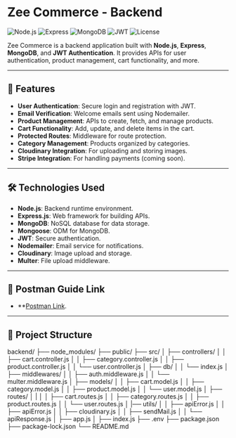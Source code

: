 # Zee Commerce - Backend

![Node.js](https://img.shields.io/badge/Node.js-16.x-green)
![Express](https://img.shields.io/badge/Express-4.x-blue)
![MongoDB](https://img.shields.io/badge/MongoDB-Mongoose-orange)
![JWT](https://img.shields.io/badge/JWT-Authentication-yellow)
![License](https://img.shields.io/badge/License-ISC-lightgrey)

Zee Commerce is a backend application built with **Node.js**, **Express**, **MongoDB**, and **JWT Authentication**. It provides APIs for user authentication, product management, cart functionality, and more.

---

## 🚀 Features

- **User Authentication**: Secure login and registration with JWT.
- **Email Verification**: Welcome emails sent using Nodemailer.
- **Product Management**: APIs to create, fetch, and manage products.
- **Cart Functionality**: Add, update, and delete items in the cart.
- **Protected Routes**: Middleware for route protection.
- **Category Management**: Products organized by categories.
- **Cloudinary Integration**: For uploading and storing images.
- **Stripe Integration**: For handling payments (coming soon).

---

## 🛠️ Technologies Used

- **Node.js**: Backend runtime environment.
- **Express.js**: Web framework for building APIs.
- **MongoDB**: NoSQL database for data storage.
- **Mongoose**: ODM for MongoDB.
- **JWT**: Secure authentication.
- **Nodemailer**: Email service for notifications.
- **Cloudinary**: Image upload and storage.
- **Multer**: File upload middleware.

---

## 🚀 Postman Guide Link

- **[Postman Link](https://.postman.co/workspace/My-Workspace~80d63652-5652-4f39-8691-2b4923afd16b/collection/41630132-541bf39d-3a33-4e43-a32f-ea73b3423732?action=share&creator=41630132).
---

## 📁 Project Structure

backend/ 
├── node_modules/
├── public/
├── src/ 
│ ├── controllers/
│ │ ├── cart.controller.js
│ │ ├── category.controller.js
│ │ ├── product.controller.js
│ │ └── user.controller.js
│ ├── db/
│ │ └── index.js
│ ├── middlewares/
│ │ ├── auth.middleware.js
│ │ └── multer.middleware.js
│ ├── models/
│ │ ├── cart.model.js
│ │ ├── category.model.js
│ │ ├── product.model.js
│ │ └── user.model.js
│ ├── routes/
│ |
│ │ ├── cart.routes.js
│ │ ├── category.routes.js
│ │ ├── product.routes.js
│ │ └── user.routes.js
│ |── utils/
│ │ ├── apiError.js
│ │ ├── apiError.js
│ │ ├── cloudinary.js
│ │ ├── sendMail.js
│ │ └── apiResponse.js
│ ├── app.js
│ ├── index.js
├── .env
├── package.json
├── package-lock.json
└── README.md
